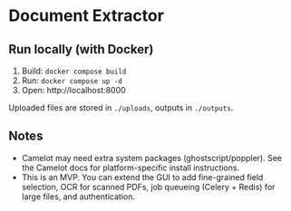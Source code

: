 # Document Extractor

## Run locally (with Docker)
1. Build: `docker compose build`
2. Run: `docker compose up -d`
3. Open: http://localhost:8000

Uploaded files are stored in `./uploads`, outputs in `./outputs`.

## Notes
- Camelot may need extra system packages (ghostscript/poppler). See the Camelot docs for platform-specific install instructions.
- This is an MVP. You can extend the GUI to add fine-grained field selection, OCR for scanned PDFs, job queueing (Celery + Redis) for large files, and authentication.
